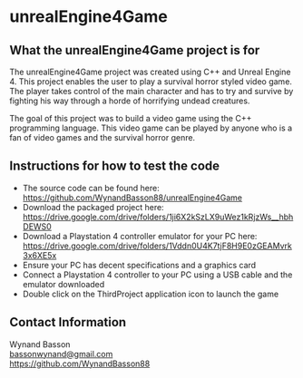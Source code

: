 # unrealEngine4Game
## What the unrealEngine4Game project is for
The unrealEngine4Game project was created using C++ and Unreal Engine 4. 
This project enables the user to play a survival horror styled video game. 
The player takes control of the main character and has to try and survive by fighting his way through a horde of horrifying undead creatures.

The goal of this project was to build a video game using the C++ programming language. 
This video game can be played by anyone who is a fan of video games and the survival horror genre.

## Instructions for how to test the code
* The source code can be found here: https://github.com/WynandBasson88/unrealEngine4Game
* Download the packaged project here: https://drive.google.com/drive/folders/1ji6X2kSzLX9uWez1kRjzWs__hbhDEWS0
* Download a Playstation 4 controller emulator for your PC here: https://drive.google.com/drive/folders/1Vddn0U4K7tjF8H9E0zGEAMvrk3x6XE5x
* Ensure your PC has decent specifications and a graphics card
* Connect a Playstation 4 controller to your PC using a USB cable and the emulator downloaded
* Double click on the ThirdProject application icon to launch the game

## Contact Information
Wynand Basson  
bassonwynand@gmail.com  
https://github.com/WynandBasson88
